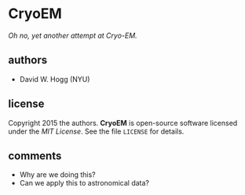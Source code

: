 # CryoEM
*Oh no, yet another attempt at Cryo-EM.*

## authors
- David W. Hogg (NYU)

## license
Copyright 2015 the authors.
**CryoEM** is open-source software licensed under the *MIT License*.
See the file `LICENSE` for details.

## comments
- Why are we doing this?
- Can we apply this to astronomical data?
